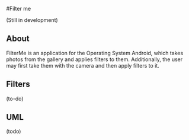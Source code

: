 #Filter me

(Still in development)

## About
FilterMe is an application for the Operating System Android, which takes photos from the gallery and applies filters to them.
Additionally, the user may first take them with the camera and then apply filters to it.

## Filters
(to-do)

## UML
(todo)
